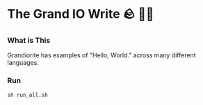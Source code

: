 # The Grand IO Write 🪨 ✍🏻

### What is This

Grandiorite has examples of "Hello, World." across many different languages.

### Run

`sh run_all.sh`
